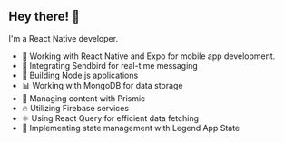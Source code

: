 <!--
**campanagerald/campanagerald** is a ✨ _special_ ✨ repository because its `README.md` (this file) appears on your GitHub profile.

Here are some ideas to get you started:

# ![Your Repository's Stats](https://github-readme-stats.vercel.app/api/top-langs/?username=coyksdev&theme=blue-green)
# ![Your Repository's Stats](https://github-readme-stats.vercel.app/api?username=coyksdev&show_icons=true)

-->

## Hey there! 👋

I'm a React Native developer.

- 📱 Working with React Native and Expo for mobile app development.
- 📡 Integrating Sendbird for real-time messaging
- 🚀 Building Node.js applications
- 📊 Working with MongoDB for data storage
- 📝 Managing content with Prismic
- 🔥 Utilizing Firebase services
- ⚛️ Using React Query for efficient data fetching
- 🧠 Implementing state management with Legend App State
